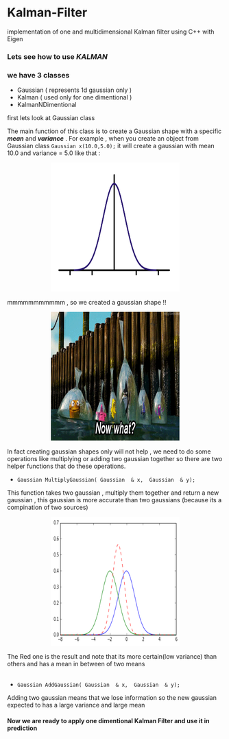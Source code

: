 # Kalman-Filter
implementation of one and multidimensional Kalman filter using C++ with Eigen 


### Lets see how to use *KALMAN*

### we have 3 classes
- Gaussian ( represents 1d gaussian only )
- Kalman ( used only for one dimentional )
- KalmanNDimentional

first lets look at Gaussian class 

The main function of this class is to create a Gaussian shape with a specific ***mean*** and ***variance*** .
For example , when you create an object from Gaussian class `Gaussian x(10.0,5.0);` it will create a gaussian with mean 10.0 and variance = 5.0  like that : <br>
<p align="center">
<img src="https://github.com/fouad1995/Kalman-Filter/blob/master/Imgs/gaussian.png" width="300" height="300">
</p>
mmmmmmmmmmm , so we created a gaussian shape !! <br>
<p align="center">
<img src="https://github.com/fouad1995/Kalman-Filter/blob/master/Imgs/now what.gif" width="300" height="300">
</p>

In fact creating gaussian shapes only will not help , we need to do some operations like multiplying or adding two gaussian together
so there are two helper functions that do these operations.
<p align="center">
  
- `Gaussian MultiplyGaussian( Gaussian  & x,  Gaussian  & y);`<br>
</p>
This function takes two gaussian , multiply them together and return a new gaussian , this gaussian is more accurate than two gaussians (because its a compination of two sources) <br>
<p align="center">
<img src="https://github.com/fouad1995/Kalman-Filter/blob/master/Imgs/multiply gaussian.png" width="300" height="300"><br>
</p>
The Red one is the result and note that its more certain(low variance) than others and has a mean in between of two means <br><br>
<p align="center">

- `Gaussian AddGaussian( Gaussian  & x,  Gaussian  & y);`
</p>
Adding two gaussian means that we lose information so the new gaussian expected to has a large variance and large mean

#### Now we are ready to apply one dimentional Kalman Filter and use it in prediction 

